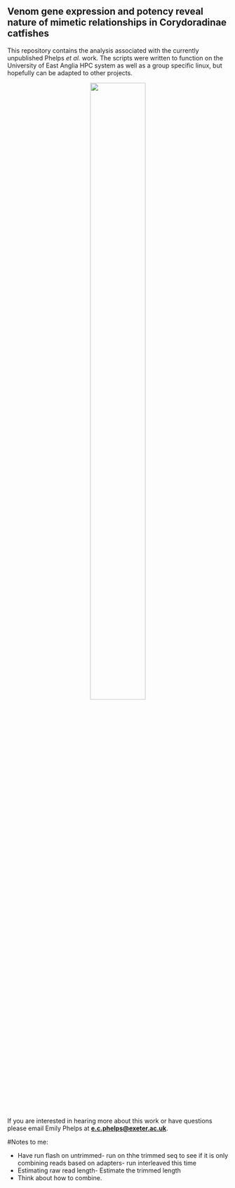 ## Venom gene expression and potency reveal nature of mimetic relationships in Corydoradinae catfishes

This repository contains the analysis associated with the currently unpublished Phelps _et al._ work. 
The scripts were written to function on the University of East Anglia HPC system as well as a group 
specific linux, but hopefully can be adapted to other projects.

<p align="center">
<img src=https://github.com/user-attachments/assets/e99a3945-b70a-4adc-aab9-a8398534b16b width=50% height=60%>
</p>

If you are interested in hearing more about this work or have questions please email Emily Phelps at **e.c.phelps@exeter.ac.uk**.



#Notes to me:
- Have run flash on untrimmed- run on thhe trimmed seq to see if it is only combining reads based on adapters- run interleaved this time
- Estimating raw read length- Estimate the trimmed length
- Think about how to combine.
